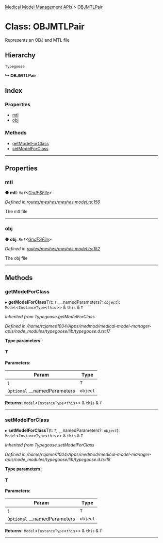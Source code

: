 [Medical Model Management APIs](../README.md) > [OBJMTLPair](../classes/objmtlpair.md)

# Class: OBJMTLPair

Represents an OBJ and MTL file

## Hierarchy

 `Typegoose`

**↳ OBJMTLPair**

## Index

### Properties

* [mtl](objmtlpair.md#mtl)
* [obj](objmtlpair.md#obj)

### Methods

* [getModelForClass](objmtlpair.md#getmodelforclass)
* [setModelForClass](objmtlpair.md#setmodelforclass)

---

## Properties

<a id="mtl"></a>

###  mtl

**● mtl**: *`Ref`<[GridFSFile](gridfsfile.md)>*

*Defined in [routes/meshes/meshes.model.ts:156](https://github.com/drryanjames/medical-model-management-apis/blob/53e4d53/src/routes/meshes/meshes.model.ts#L156)*

The mtl file

___
<a id="obj"></a>

###  obj

**● obj**: *`Ref`<[GridFSFile](gridfsfile.md)>*

*Defined in [routes/meshes/meshes.model.ts:152](https://github.com/drryanjames/medical-model-management-apis/blob/53e4d53/src/routes/meshes/meshes.model.ts#L152)*

The obj file

___

## Methods

<a id="getmodelforclass"></a>

###  getModelForClass

▸ **getModelForClass**T(t: *`T`*, __namedParameters?: *`object`*):  `Model`<`InstanceType`<`this`>> & `this` & `T`

*Inherited from Typegoose.getModelForClass*

*Defined in /home/rcjames1004/Apps/medmod/medical-model-manager-apis/node_modules/typegoose/lib/typegoose.d.ts:17*

**Type parameters:**

#### T 
**Parameters:**

| Param | Type |
| ------ | ------ |
| t | `T` |
| `Optional` __namedParameters | `object` |

**Returns:**  `Model`<`InstanceType`<`this`>> & `this` & `T`

___
<a id="setmodelforclass"></a>

###  setModelForClass

▸ **setModelForClass**T(t: *`T`*, __namedParameters?: *`object`*):  `Model`<`InstanceType`<`this`>> & `this` & `T`

*Inherited from Typegoose.setModelForClass*

*Defined in /home/rcjames1004/Apps/medmod/medical-model-manager-apis/node_modules/typegoose/lib/typegoose.d.ts:18*

**Type parameters:**

#### T 
**Parameters:**

| Param | Type |
| ------ | ------ |
| t | `T` |
| `Optional` __namedParameters | `object` |

**Returns:**  `Model`<`InstanceType`<`this`>> & `this` & `T`

___

